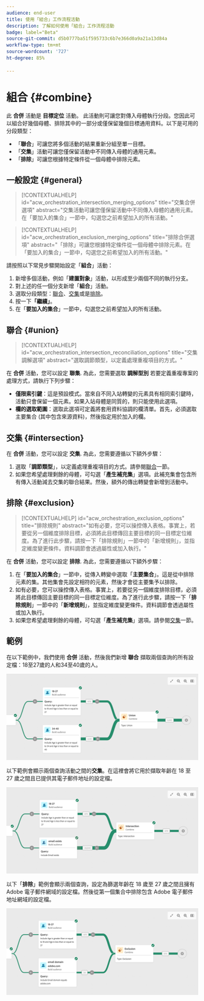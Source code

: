 ```yaml
---
audience: end-user
title: 使用「組合」工作流程活動
description: 了解如何使用「組合」工作流程活動
badge: label="Beta"
source-git-commit: d5b0777ba51f595733c6b7e366d0a9a21a13d84a
workflow-type: tm+mt
source-wordcount: '727'
ht-degree: 85%

---
```



# 組合 {#combine}

此 **合併** 活動是 **目標定位** 活動。 此活動則可讓您對傳入母體執行分段。您因此可以組合好幾個母體、排除其中的一部分或僅保留幾個目標通用資料。以下是可用的分段類型：

<!--
The **Combine** activity can be placed after any other activity, but not at the beginning of the workflow. Any activity can be placed after the **Combine**.
-->

* 「**聯合**」可讓您將多個活動的結果重新分組至單一目標。
* 「**交集**」活動可讓您僅保留活動中不同傳入母體的通用元素。
* 「**排除**」可讓您根據特定條件從一個母體中排除元素。

## 一般設定 {#general}

>[!CONTEXTUALHELP]
>id="acw_orchestration_intersection_merging_options"
>title="交集合併選項"
>abstract="交集活動可讓您僅保留活動中不同傳入母體的通用元素。在「要加入的集合」一節中，勾選您之前希望加入的所有活動。"

>[!CONTEXTUALHELP]
>id="acw_orchestration_exclusion_merging_options"
>title="排除合併選項"
>abstract="「排除」可讓您根據特定條件從一個母體中排除元素。在「要加入的集合」一節中，勾選您之前希望加入的所有活動。"

請按照以下常見步驟開始設定「**組合**」活動：

1. 新增多個活動，例如「**建置對象**」活動，以形成至少兩個不同的執行分支。
1. 對上述的任一個分支新增「**組合**」活動。
1. 選取分段類型：[聯合](#union)、[交集](#intersection)或是[排除](#exclusion)。
1. 按一下&#x200B;**「繼續」**。
1. 在「**要加入的集合**」一節中，勾選您之前希望加入的所有活動。

## 聯合 {#union}

>[!CONTEXTUALHELP]
>id="acw_orchestration_intersection_reconciliation_options"
>title="交集 調解選項"
>abstract="選取調節類型，以定義處理重複項目的方式。"

在 **合併** 活動，您可以設定 **聯集**. 為此，您需要選取 **調解型別** 若要定義重複專案的處理方式，請執行下列步驟：

* **僅限索引鍵**：這是預設模式。當來自不同入站轉變的元素具有相同索引鍵時，活動只會保留一個元素。如果入站母體是同質的，則只能使用此選項。
* **欄的選取範圍**：選取此選項可定義將套用資料協調的欄清單。首先，必須選取主要集合 (其中包含來源資料)，然後指定用於加入的欄。

## 交集 {#intersection}

在 **合併** 活動，您可以設定 **交集**. 為此，您需要遵循以下額外步驟：

1. 選取「**調節類型**」，以定義處理重複項目的方式。請參閱[聯合](#union)一節。
1. 如果您希望處理剩餘的母體，可勾選「**產生補充集**」選項。此補充集會包含所有傳入活動減去交集的聯合結果。然後，額外的傳出轉變會新增到活動中。

## 排除 {#exclusion}

>[!CONTEXTUALHELP]
>id="acw_orchestration_exclusion_options"
>title="排除規則"
>abstract="如有必要，您可以操控傳入表格。事實上，若要從另一個維度排除目標，必須將此目標傳回主要目標的同一目標定位維度。為了進行此步驟，請按一下「排除規則」一節中的「新增規則」，並指定維度變更條件。資料調節會透過屬性或加入執行。"

在 **合併** 活動，您可以設定 **排除**. 為此，您需要遵循以下額外步驟：

1. 在「**要加入的集合**」一節中，從傳入轉變中選取「**主要集合**」。這是從中排除元素的集。其他集會先設定相符的元素，然後才會從主要集予以排除。
1. 如有必要，您可以操控傳入表格。事實上，若要從另一個維度排除目標，必須將此目標傳回主要目標的同一目標定位維度。為了進行此步驟，請按一下「**排除規則**」一節中的「**新增規則**」，並指定維度變更條件。資料調節會透過屬性或加入執行。
1. 如果您希望處理剩餘的母體，可勾選「**產生補充集**」選項。請參閱[交集](#intersection)一節。

## 範例

在以下範例中，我們使用 **合併** 活動，然後我們新增 **聯合** 擷取兩個查詢的所有設定檔：18至27歲的人和34至40歲的人。

![](../assets/workflow-union-example.png)

以下範例會顯示兩個查詢活動之間的&#x200B;**交集**。在這裡會將它用於擷取年齡在 18 至 27 歲之間且已提供其電子郵件地址的設定檔。

![](../assets/workflow-intersection-example.png)

以下「**排除**」範例會顯示兩個查詢，設定為篩選年齡在 18 歲至 27 歲之間且擁有 Adob&#x200B;&#x200B;e 電子郵件網域的設定檔。然後從第一個集合中排除包含 Adobe 電子郵件地址網域的設定檔。

![](../assets/workflow-exclusion-example.png)


